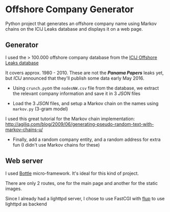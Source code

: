 # Offshore Company Generator

Python project that generates an offshore company name using Markov chains on the ICIJ Leaks database and displays it on a web page.

Generator
---------

I used the > 100.000 offshore company database from the [ICIJ Offshore Leaks database](https://offshoreleaks.icij.org/about/download)

It covers approx. 1980 - 2010. These are not the __*Panama Papers*__ leaks yet, but *ICIJ* announced that they'll publish some data early May 2016.

- Using ```crunch.py```on the ``nodesNW.csv`` file from the database, we extract the relevant company information and save it in 3 *JSON* files

- Load the 3 *JSON* files, and setup a Markov chain on the names using ``markov.py`` (3-gram model)

I used this great tutorial for the Markov chain implementation: http://agiliq.com/blog/2009/06/generating-pseudo-random-text-with-markov-chains-u/

- Finally, add a random company entity, and a random address for extra fun (I didn't use Markov chains for these)

Web server
---------

I used [Bottle](http://bottlepy.org) micro-framework. It's ideal for this kind of project.

There are only 2 routes, one for the main page and another for the static images.

Since I already had a lighttpd server, I chose to use FastCGI with [flup](https://pypi.python.org/pypi/flup/1.0.2) to use lighttpd as backend
